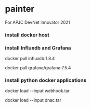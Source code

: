 # painter


For APJC DevNet Innovator 2021

### install docker host



### install Influxdb and Grafana
docker pull influxdb:1.8.4


docker pull grafana/grafana:7.5.4


### install python docker applications
docker load --input webhook.tar

docker load --input dnac.tar 
